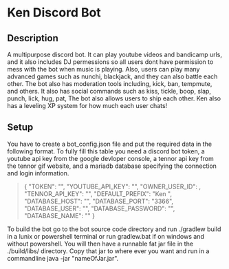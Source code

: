 Ken Discord Bot
===

Description
---
A multipurpose discord bot. It can play youtube videos and bandicamp urls, and it also includes DJ permessions so all users dont have permission to mess with the bot when music is playing. Also, users can play many advanced games such as nunchi, blackjack, and they can also battle each other. The bot also has moderation tools including, kick, ban, tempmute, and others. It also has social commands such as kiss, tickle, boop, slap, punch, lick, hug, pat, The bot also allows users to ship each other. Ken also has a leveling XP system for how much each user chats!

Setup
---

You have to create a bot_config.json file and put the required data in the following format. To fully fill this table you need a discord bot token, a youtube api key from the google devloper console, a tennor api key from the tennor gif website, and a mariadb database specifying the connection and login information.

>{
>	"TOKEN": "",
>	"YOUTUBE_API_KEY": "",
>	"OWNER_USER_ID": ,
>	"TENNOR_API_KEY": "",
>	"DEFAULT_PREFIX": "Ken ",
>	"DATABASE_HOST": "",
>	"DATABASE_PORT": "3366",
>	"DATABASE_USER": "",
>	"DATABASE_PASSWORD": "",
>	"DATABASE_NAME": ""
>}

To build the bot go to the bot source code directory and run ./gradlew build in a lunix or powershell terminal or run gradlew.bat if on windows and without powershell. You will then have a runnable fat jar file in the ./build/libs/ directory. Copy that jar to where ever you want and run in a commandline java -jar "nameOfJar.jar".


